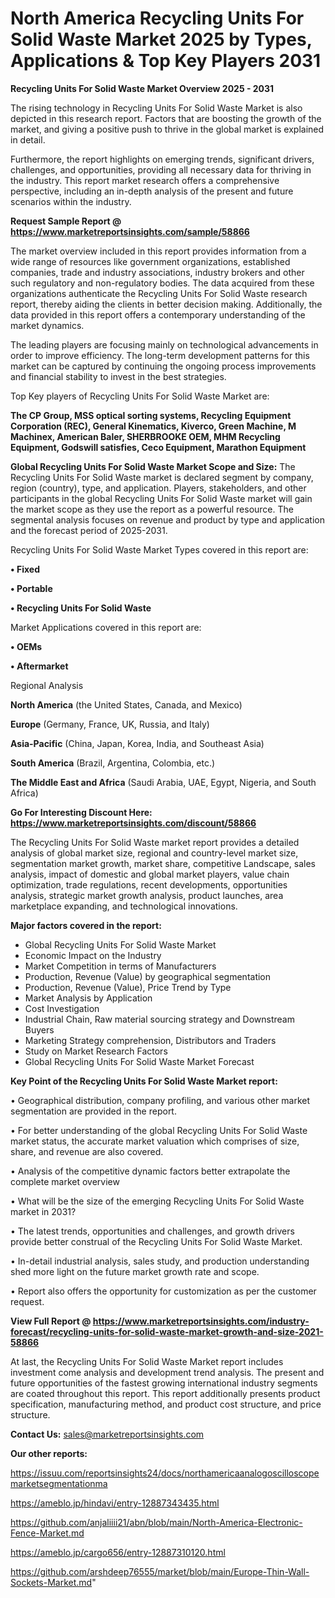 # North America Recycling Units For Solid Waste Market 2025 by Types, Applications & Top Key Players 2031

<Strong> Recycling Units For Solid Waste Market Overview 2025 - 2031</strong>

The rising technology in Recycling Units For Solid Waste Market is also depicted in this research report. Factors that are boosting the growth of the market, and giving a positive push to thrive in the global market is explained in detail.

Furthermore, the report highlights on emerging trends, significant drivers, challenges, and opportunities, providing all necessary data for thriving in the industry. This report market research offers a comprehensive perspective, including an in-depth analysis of the present and future scenarios within the industry.

<strong>Request Sample Report @ <a href=https://www.marketreportsinsights.com/sample/58866>https://www.marketreportsinsights.com/sample/58866</a></strong>

The market overview included in this report provides information from a wide range of resources like government organizations, established companies, trade and industry associations, industry brokers and other such regulatory and non-regulatory bodies. The data acquired from these organizations authenticate the Recycling Units For Solid Waste research report, thereby aiding the clients in better decision making. Additionally, the data provided in this report offers a contemporary understanding of the market dynamics.

The leading players are focusing mainly on technological advancements in order to improve efficiency. The long-term development patterns for this market can be captured by continuing the ongoing process improvements and financial stability to invest in the best strategies.

Top Key players of Recycling Units For Solid Waste Market are:

<strong>The CP Group, MSS optical sorting systems, Recycling Equipment Corporation (REC), General Kinematics, Kiverco, Green Machine, M Machinex, American Baler, SHERBROOKE OEM, MHM Recycling Equipment, Godswill satisfies, Ceco Equipment, Marathon Equipment</strong>

<strong><b>Global Recycling Units For Solid Waste Market Scope and Size:</b></strong>
The Recycling Units For Solid Waste market is declared segment by company, region (country), type, and application. Players, stakeholders, and other participants in the global Recycling Units For Solid Waste market will gain the market scope as they use the report as a powerful resource. The segmental analysis focuses on revenue and product by type and application and the forecast period of 2025-2031.

Recycling Units For Solid Waste Market Types covered in this report are:

<strong>• Fixed

• Portable

• Recycling Units For Solid Waste</strong>

Market Applications covered in this report are:

<strong>• OEMs

• Aftermarket</strong> 

Regional Analysis

<strong>North America</strong> (the United States, Canada, and Mexico)

<strong>Europe</strong> (Germany, France, UK, Russia, and Italy)

<strong>Asia-Pacific</strong> (China, Japan, Korea, India, and Southeast Asia)

<strong>South America</strong> (Brazil, Argentina, Colombia, etc.)

<strong>The Middle East and Africa</strong> (Saudi Arabia, UAE, Egypt, Nigeria, and South Africa)

<strong>Go For Interesting Discount Here: <a href=https://www.marketreportsinsights.com/discount/58866>https://www.marketreportsinsights.com/discount/58866</a></strong>

The Recycling Units For Solid Waste market report provides a detailed analysis of global market size, regional and country-level market size, segmentation market growth, market share, competitive Landscape, sales analysis, impact of domestic and global market players, value chain optimization, trade regulations, recent developments, opportunities analysis, strategic market growth analysis, product launches, area marketplace expanding, and technological innovations.

<strong><b>Major factors covered in the report:</b></strong>
<ul>
  <li>Global Recycling Units For Solid Waste Market </li>
  <li>Economic Impact on the Industry</li>
  <li>Market Competition in terms of Manufacturers</li>
  <li>Production, Revenue (Value) by geographical segmentation</li>
  <li>Production, Revenue (Value), Price Trend by Type</li>
  <li>Market Analysis by Application</li>
  <li>Cost Investigation</li>
  <li>Industrial Chain, Raw material sourcing strategy and Downstream Buyers</li>
  <li>Marketing Strategy comprehension, Distributors and Traders</li>
  <li>Study on Market Research Factors</li>
  <li>Global Recycling Units For Solid Waste Market Forecast</li>
</ul>

<strong><b>Key Point of the Recycling Units For Solid Waste Market report:</b></strong>

• Geographical distribution, company profiling, and various other market segmentation are provided in the report.

• For better understanding of the global Recycling Units For Solid Waste market status, the accurate market valuation which comprises of size, share, and revenue are also covered.

• Analysis of the competitive dynamic factors better extrapolate the complete market overview

• What will be the size of the emerging Recycling Units For Solid Waste market in 2031?

• The latest trends, opportunities and challenges, and growth drivers provide better construal of the Recycling Units For Solid Waste Market.

• In-detail industrial analysis, sales study, and production understanding shed more light on the future market growth rate and scope.

• Report also offers the opportunity for customization as per the customer request.

<strong><b>View Full Report @ <a href=https://www.marketreportsinsights.com/industry-forecast/recycling-units-for-solid-waste-market-growth-and-size-2021-58866>https://www.marketreportsinsights.com/industry-forecast/recycling-units-for-solid-waste-market-growth-and-size-2021-58866</a></b></strong>


At last, the Recycling Units For Solid Waste Market report includes investment come analysis and development trend analysis. The present and future opportunities of the fastest growing international industry segments are coated throughout this report. This report additionally presents product specification, manufacturing method, and product cost structure, and price structure.

<strong>Contact Us:</strong>
sales@marketreportsinsights.com

<strong>Our other reports:</strong>

<a href=https://issuu.com/reportsinsights24/docs/northamericaanalogoscilloscopemarketsegmentationma>https://issuu.com/reportsinsights24/docs/northamericaanalogoscilloscopemarketsegmentationma</a>

<a href=https://ameblo.jp/hindavi/entry-12887343435.html>https://ameblo.jp/hindavi/entry-12887343435.html</a>

<a href=https://github.com/anjaliiii21/abn/blob/main/North-America-Electronic-Fence-Market.md>https://github.com/anjaliiii21/abn/blob/main/North-America-Electronic-Fence-Market.md</a>

<a href=https://ameblo.jp/cargo656/entry-12887310120.html>https://ameblo.jp/cargo656/entry-12887310120.html</a>

<a href=https://github.com/arshdeep76555/market/blob/main/Europe-Thin-Wall-Sockets-Market.md>https://github.com/arshdeep76555/market/blob/main/Europe-Thin-Wall-Sockets-Market.md</a>"
